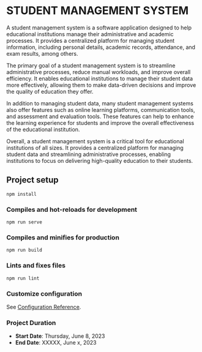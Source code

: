 # STUDENT MANAGEMENT SYSTEM

<p>
A student management system is a software application designed to help educational institutions manage their administrative and academic processes. It provides a centralized platform for managing student information, including personal details, academic records, attendance, and exam results, among others.
</p>

<p>
The primary goal of a student management system is to streamline administrative processes, reduce manual workloads, and improve overall efficiency. It enables educational institutions to manage their student data more effectively, allowing them to make data-driven decisions and improve the quality of education they offer.
</p>

<p>
In addition to managing student data, many student management systems also offer features such as online learning platforms, communication tools, and assessment and evaluation tools. These features can help to enhance the learning experience for students and improve the overall effectiveness of the educational institution.
</p>

<p>
Overall, a student management system is a critical tool for educational institutions of all sizes. It provides a centralized platform for managing student data and streamlining administrative processes, enabling institutions to focus on delivering high-quality education to their students.
</p>



## Project setup
```
npm install
```

### Compiles and hot-reloads for development
```
npm run serve
```

### Compiles and minifies for production
```
npm run build
```

### Lints and fixes files
```
npm run lint
```

### Customize configuration
See [Configuration Reference](https://cli.vuejs.org/config/).


### Project Duration
-   **Start Date**: Thursday, June 8, 2023
-   **End Date**: XXXXX, June x, 2023